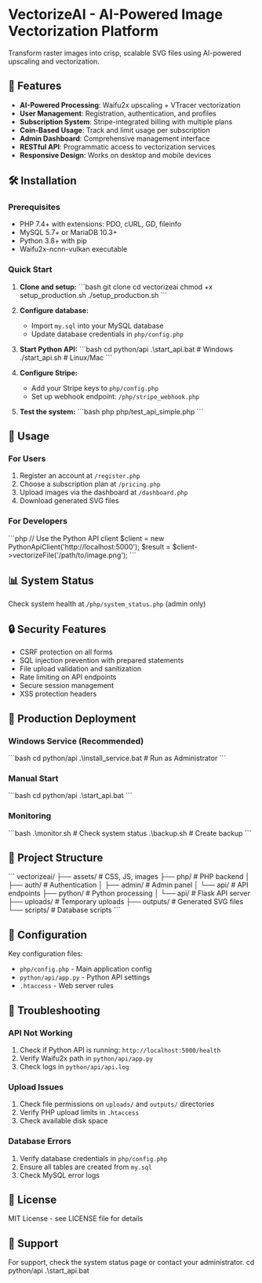 # VectorizeAI - AI-Powered Image Vectorization Platform

Transform raster images into crisp, scalable SVG files using AI-powered upscaling and vectorization.

## 🚀 Features

- **AI-Powered Processing**: Waifu2x upscaling + VTracer vectorization
- **User Management**: Registration, authentication, and profiles
- **Subscription System**: Stripe-integrated billing with multiple plans
- **Coin-Based Usage**: Track and limit usage per subscription
- **Admin Dashboard**: Comprehensive management interface
- **RESTful API**: Programmatic access to vectorization services
- **Responsive Design**: Works on desktop and mobile devices

## 🛠️ Installation

### Prerequisites
- PHP 7.4+ with extensions: PDO, cURL, GD, fileinfo
- MySQL 5.7+ or MariaDB 10.3+
- Python 3.8+ with pip
- Waifu2x-ncnn-vulkan executable

### Quick Start

1. **Clone and setup:**
   \`\`\`bash
   git clone <your-repo>
   cd vectorizeai
   chmod +x setup_production.sh
   ./setup_production.sh
   \`\`\`

2. **Configure database:**
   - Import `my.sql` into your MySQL database
   - Update database credentials in `php/config.php`

3. **Start Python API:**
   \`\`\`bash
   cd python/api
   .\start_api.bat    # Windows
   ./start_api.sh     # Linux/Mac
   \`\`\`

4. **Configure Stripe:**
   - Add your Stripe keys to `php/config.php`
   - Set up webhook endpoint: `/php/stripe_webhook.php`

5. **Test the system:**
   \`\`\`bash
   php php/test_api_simple.php
   \`\`\`

## 🔧 Usage

### For Users
1. Register an account at `/register.php`
2. Choose a subscription plan at `/pricing.php`
3. Upload images via the dashboard at `/dashboard.php`
4. Download generated SVG files

### For Developers
\`\`\`php
// Use the Python API client
$client = new PythonApiClient('http://localhost:5000');
$result = $client->vectorizeFile('/path/to/image.png');
\`\`\`

## 📊 System Status

Check system health at `/php/system_status.php` (admin only)

## 🔒 Security Features

- CSRF protection on all forms
- SQL injection prevention with prepared statements
- File upload validation and sanitization
- Rate limiting on API endpoints
- Secure session management
- XSS protection headers

## 🚀 Production Deployment

### Windows Service (Recommended)
\`\`\`bash
cd python/api
.\install_service.bat    # Run as Administrator
\`\`\`

### Manual Start
\`\`\`bash
cd python/api
.\start_api.bat
\`\`\`

### Monitoring
\`\`\`bash
.\monitor.sh           # Check system status
.\backup.sh           # Create backup
\`\`\`

## 📁 Project Structure

\`\`\`
vectorizeai/
├── assets/           # CSS, JS, images
├── php/             # PHP backend
│   ├── auth/        # Authentication
│   ├── admin/       # Admin panel
│   └── api/         # API endpoints
├── python/          # Python processing
│   └── api/         # Flask API server
├── uploads/         # Temporary uploads
├── outputs/         # Generated SVG files
└── scripts/         # Database scripts
\`\`\`

## 🔧 Configuration

Key configuration files:
- `php/config.php` - Main application config
- `python/api/app.py` - Python API settings
- `.htaccess` - Web server rules

## 🐛 Troubleshooting

### API Not Working
1. Check if Python API is running: `http://localhost:5000/health`
2. Verify Waifu2x path in `python/api/app.py`
3. Check logs in `python/api/api.log`

### Upload Issues
1. Check file permissions on `uploads/` and `outputs/` directories
2. Verify PHP upload limits in `.htaccess`
3. Check available disk space

### Database Errors
1. Verify database credentials in `php/config.php`
2. Ensure all tables are created from `my.sql`
3. Check MySQL error logs

## 📝 License

MIT License - see LICENSE file for details

## 🤝 Support

For support, check the system status page or contact your administrator.
cd python/api
.\start_api.bat